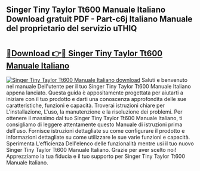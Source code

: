 ## Singer Tiny Taylor Tt600 Manuale Italiano Download gratuit PDF - Part-c6j Italiano Manuale del proprietario del servizio uTHlQ

# <h2><a href="http://dfa9tk.blite.top/?on=Singer+Tiny+Taylor+Tt600+Manuale+Italiano">🔗Download 👉🔴 Singer Tiny Taylor Tt600 Manuale Italiano</a></h2>

[![Singer Tiny Taylor Tt600 Manuale Italiano download](https://i.imgur.com/lujVjoI.png)](http://dfa9tk.blite.top/?on=Singer+Tiny+Taylor+Tt600+Manuale+Italiano)
Saluti e benvenuto nel manuale Dell'utente per il tuo Singer Tiny Taylor Tt600 Manuale Italiano appena lanciato. Questa guida è appositamente progettata per aiutarti a iniziare con il tuo prodotto e darti una conoscenza approfondita delle sue caratteristiche, funzioni e capacità. Troverai istruzioni chiare per L'installazione, L'uso, la manutenzione e la risoluzione dei problemi. Per ottenere il massimo dal tuo Singer Tiny Taylor Tt600 Manuale Italiano, ti consigliamo di leggere attentamente questo Manuale di istruzioni prima dell'uso. Fornisce istruzioni dettagliate su come configurare il prodotto e informazioni dettagliate su come utilizzare le sue varie funzioni e capacità. Sperimenta L'efficienza Dell'elenco delle funzionalità mentre usi il tuo nuovo Singer Tiny Taylor Tt600 Manuale Italiano. Grazie per aver scelto noi! Apprezziamo la tua fiducia e il tuo supporto per Singer Tiny Taylor Tt600 Manuale Italiano.
